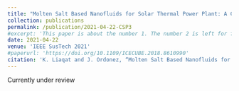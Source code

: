 ```yaml
---
title: "Molten Salt Based Nanofluids for Solar Thermal Power Plant: A Case Study"
collection: publications
permalink: /publication/2021-04-22-CSP3
#excerpt: 'This paper is about the number 1. The number 2 is left for future work.'
date: 2021-04-22
venue: 'IEEE SusTech 2021'
#paperurl: 'https://doi.org/10.1109/ICECUBE.2018.8610990'
citation: 'K. Liaqat and J. Ordonez, “Molten Salt Based Nanofluids for Solar Thermal Power Plant: A Case Study,” IEEE SusTech, Apr. 2021.'
---
```


Currently under review

